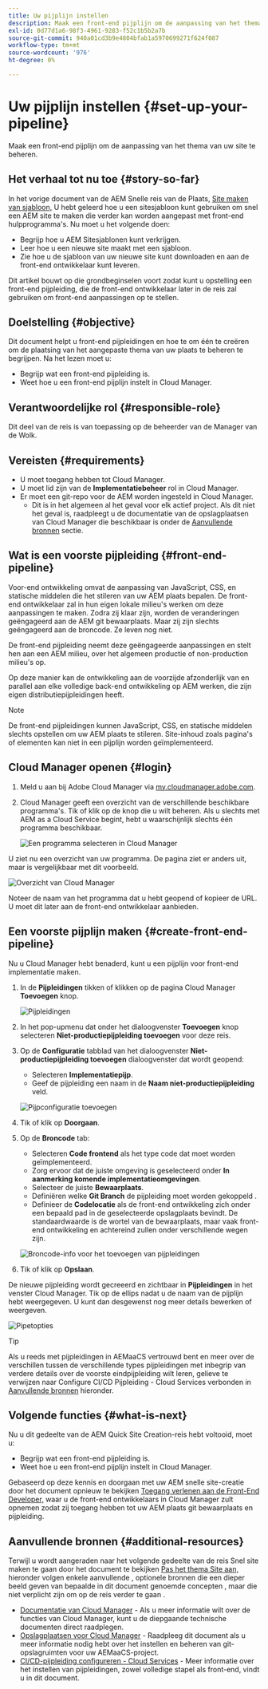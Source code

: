 ```yaml
---
title: Uw pijplijn instellen
description: Maak een front-end pijplijn om de aanpassing van het thema van uw site te beheren.
exl-id: 0d77d1a6-98f3-4961-9283-f52c1b5b2a7b
source-git-commit: 940a01cd3b9e4804bfab1a5970699271f624f087
workflow-type: tm+mt
source-wordcount: '976'
ht-degree: 0%

---
```


# Uw pijplijn instellen {#set-up-your-pipeline}

Maak een front-end pijplijn om de aanpassing van het thema van uw site te beheren.

## Het verhaal tot nu toe {#story-so-far}

In het vorige document van de AEM Snelle reis van de Plaats, [Site maken van sjabloon,](create-site.md) U hebt geleerd hoe u een sitesjabloon kunt gebruiken om snel een AEM site te maken die verder kan worden aangepast met front-end hulpprogramma&#39;s. Nu moet u het volgende doen:

* Begrijp hoe u AEM Sitesjablonen kunt verkrijgen.
* Leer hoe u een nieuwe site maakt met een sjabloon.
* Zie hoe u de sjabloon van uw nieuwe site kunt downloaden en aan de front-end ontwikkelaar kunt leveren.

Dit artikel bouwt op die grondbeginselen voort zodat kunt u opstelling een front-end pijpleiding, die de front-end ontwikkelaar later in de reis zal gebruiken om front-end aanpassingen op te stellen.

## Doelstelling {#objective}

Dit document helpt u front-end pijpleidingen en hoe te om één te creëren om de plaatsing van het aangepaste thema van uw plaats te beheren te begrijpen. Na het lezen moet u:

* Begrijp wat een front-end pijpleiding is.
* Weet hoe u een front-end pijplijn instelt in Cloud Manager.

## Verantwoordelijke rol {#responsible-role}

Dit deel van de reis is van toepassing op de beheerder van de Manager van de Wolk.

## Vereisten {#requirements}

* U moet toegang hebben tot Cloud Manager.
* U moet lid zijn van de **Implementatiebeheer** rol in Cloud Manager.
* Er moet een git-repo voor de AEM worden ingesteld in Cloud Manager.
   * Dit is in het algemeen al het geval voor elk actief project. Als dit niet het geval is, raadpleegt u de documentatie van de opslagplaatsen van Cloud Manager die beschikbaar is onder de [Aanvullende bronnen](#additional-resources) sectie.

## Wat is een voorste pijpleiding {#front-end-pipeline}

Voor-end ontwikkeling omvat de aanpassing van JavaScript, CSS, en statische middelen die het stileren van uw AEM plaats bepalen. De front-end ontwikkelaar zal in hun eigen lokale milieu&#39;s werken om deze aanpassingen te maken. Zodra zij klaar zijn, worden de veranderingen geëngageerd aan de AEM git bewaarplaats. Maar zij zijn slechts geëngageerd aan de broncode. Ze leven nog niet.

De front-end pijpleiding neemt deze geëngageerde aanpassingen en stelt hen aan een AEM milieu, over het algemeen productie of non-production milieu&#39;s op.

Op deze manier kan de ontwikkeling aan de voorzijde afzonderlijk van en parallel aan elke volledige back-end ontwikkeling op AEM werken, die zijn eigen distributiepijpleidingen heeft.

>[!NOTE]
>
>De front-end pijpleidingen kunnen JavaScript, CSS, en statische middelen slechts opstellen om uw AEM plaats te stileren. Site-inhoud zoals pagina&#39;s of elementen kan niet in een pijplijn worden geïmplementeerd.

## Cloud Manager openen {#login}

1. Meld u aan bij Adobe Cloud Manager via [my.cloudmanager.adobe.com](https://my.cloudmanager.adobe.com/).

1. Cloud Manager geeft een overzicht van de verschillende beschikbare programma&#39;s. Tik of klik op de knop die u wilt beheren. Als u slechts met AEM as a Cloud Service begint, hebt u waarschijnlijk slechts één programma beschikbaar.

   ![Een programma selecteren in Cloud Manager](assets/cloud-manager-select-program.png)

U ziet nu een overzicht van uw programma. De pagina ziet er anders uit, maar is vergelijkbaar met dit voorbeeld.

![Overzicht van Cloud Manager](assets/cloud-manager-overview.png)

Noteer de naam van het programma dat u hebt geopend of kopieer de URL. U moet dit later aan de front-end ontwikkelaar aanbieden.

## Een voorste pijplijn maken {#create-front-end-pipeline}

Nu u Cloud Manager hebt benaderd, kunt u een pijplijn voor front-end implementatie maken.

1. In de **Pijpleidingen** tikken of klikken op de pagina Cloud Manager **Toevoegen** knop.

   ![Pijpleidingen](assets/pipelines-add.png)

1. In het pop-upmenu dat onder het dialoogvenster **Toevoegen** knop selecteren **Niet-productiepijpleiding toevoegen** voor deze reis.

1. Op de **Configuratie** tabblad van het dialoogvenster **Niet-productiepijpleiding toevoegen** dialoogvenster dat wordt geopend:
   * Selecteren **Implementatiepijp**.
   * Geef de pijpleiding een naam in de **Naam niet-productiepijpleiding** veld.

   ![Pijpconfiguratie toevoegen](assets/add-pipeline-configuration.png)

1. Tik of klik op **Doorgaan**.

1. Op de **Broncode** tab:
   * Selecteren **Code frontend** als het type code dat moet worden geïmplementeerd.
   * Zorg ervoor dat de juiste omgeving is geselecteerd onder **In aanmerking komende implementatieomgevingen**.
   * Selecteer de juiste **Bewaarplaats**.
   * Definiëren welke **Git Branch** de pijpleiding moet worden gekoppeld .
   * Definieer de **Codelocatie** als de front-end ontwikkeling zich onder een bepaald pad in de geselecteerde opslagplaats bevindt. De standaardwaarde is de wortel van de bewaarplaats, maar vaak front-end ontwikkeling en achtereind zullen onder verschillende wegen zijn.

   ![Broncode-info voor het toevoegen van pijpleidingen](assets/add-pipeline-source-code.png)

1. Tik of klik op **Opslaan**.

De nieuwe pijpleiding wordt gecreeerd en zichtbaar in **Pijpleidingen** in het venster Cloud Manager. Tik op de ellips nadat u de naam van de pijplijn hebt weergegeven. U kunt dan desgewenst nog meer details bewerken of weergeven.

![Pipetopties](assets/new-pipeline.png)

>[!TIP]
>
>Als u reeds met pijpleidingen in AEMaaCS vertrouwd bent en meer over de verschillen tussen de verschillende types pijpleidingen met inbegrip van verdere details over de voorste eindpijpleiding wilt leren, gelieve te verwijzen naar Configure CI/CD Pijpleiding - Cloud Services verbonden in [Aanvullende bronnen](#additional-resources) hieronder.

## Volgende functies {#what-is-next}

Nu u dit gedeelte van de AEM Quick Site Creation-reis hebt voltooid, moet u:

* Begrijp wat een front-end pijpleiding is.
* Weet hoe u een front-end pijplijn instelt in Cloud Manager.

Gebaseerd op deze kennis en doorgaan met uw AEM snelle site-creatie door het document opnieuw te bekijken [Toegang verlenen aan de Front-End Developer,](grant-access.md) waar u de front-end ontwikkelaars in Cloud Manager zult opnemen zodat zij toegang hebben tot uw AEM plaats git bewaarplaats en pijpleiding.

## Aanvullende bronnen {#additional-resources}

Terwijl u wordt aangeraden naar het volgende gedeelte van de reis Snel site maken te gaan door het document te bekijken [Pas het thema Site aan,](customize-theme.md) hieronder volgen enkele aanvullende , optionele bronnen die een dieper beeld geven van bepaalde in dit document genoemde concepten , maar die niet verplicht zijn om op de reis verder te gaan .

* [Documentatie van Cloud Manager](https://experienceleague.adobe.com/docs/experience-manager-cloud-service/onboarding/onboarding-concepts/cloud-manager-introduction.html) - Als u meer informatie wilt over de functies van Cloud Manager, kunt u de diepgaande technische documenten direct raadplegen.
* [Opslagplaatsen voor Cloud Manager](/help/implementing/cloud-manager/managing-code/cloud-manager-repositories.md) - Raadpleeg dit document als u meer informatie nodig hebt over het instellen en beheren van git-opslagruimten voor uw AEMaaCS-project.
* [CI/CD-pijpleiding configureren - Cloud Services](/help/implementing/cloud-manager/configuring-pipelines/introduction-ci-cd-pipelines.md) - Meer informatie over het instellen van pijpleidingen, zowel volledige stapel als front-end, vindt u in dit document.
